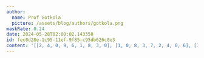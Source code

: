 ```yaml
---
author:
  name: Prof Gotkola
  picture: /assets/blog/authors/gotkola.png
maskRate: 0.24
date: 2024-05-28T02:00:02.143350
id: fec0d28e-1c95-11ef-9f85-c95db626c0e3
content: '[[2, 4, 0, 9, 6, 1, 8, 3, 0], [1, 0, 8, 3, 7, 2, 4, 0, 6], [3, 6, 7, 4, 0, 5, 9, 1, 2], [7, 0, 6, 0, 1, 9, 0, 8, 4], [8, 5, 4, 7, 0, 6, 2, 9, 0], [0, 1, 2, 8, 5, 4, 7, 6, 0], [4, 0, 9, 0, 2, 3, 1, 7, 5], [6, 0, 1, 0, 9, 7, 3, 4, 8], [5, 7, 3, 1, 0, 0, 6, 2, 0]]'
---
```


